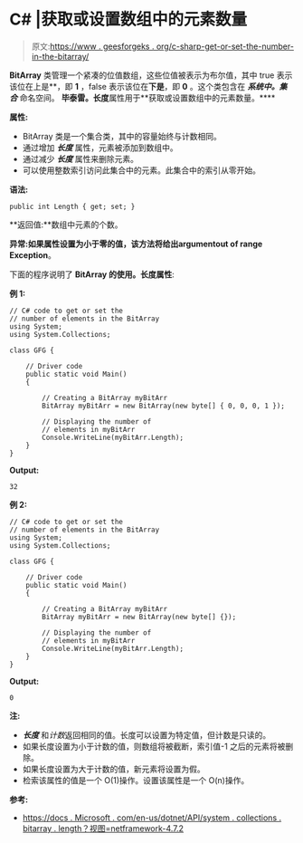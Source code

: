 # C# |获取或设置数组中的元素数量

> 原文:[https://www . geesforgeks . org/c-sharp-get-or-set-the-number-in-the-bitarray/](https://www.geeksforgeeks.org/c-sharp-get-or-set-the-number-of-elements-in-the-bitarray/)

**BitArray** 类管理一个紧凑的位值数组，这些位值被表示为布尔值，其中 true 表示该位在上是**，即 **1** ，false 表示该位在**下是**，即 **0** 。这个类包含在 ***系统中。集合*** 命名空间。
**毕泰雷。长度**属性用于**获取或设置数组中的元素数量。****

**属性:**

*   BitArray 类是一个集合类，其中的容量始终与计数相同。
*   通过增加 ***长度*** 属性，元素被添加到数组中。
*   通过减少 ***长度*** 属性来删除元素。
*   可以使用整数索引访问此集合中的元素。此集合中的索引从零开始。

**语法:**

```
public int Length { get; set; }

```

**返回值:**数组中元素的个数。

**异常:**如果属性设置为小于零的值，该方法将给出**argumentout of range Exception**。

下面的程序说明了 **BitArray 的使用。长度属性**:

**例 1:**

```
// C# code to get or set the
// number of elements in the BitArray
using System;
using System.Collections;

class GFG {

    // Driver code
    public static void Main()
    {

        // Creating a BitArray myBitArr
        BitArray myBitArr = new BitArray(new byte[] { 0, 0, 0, 1 });

        // Displaying the number of
        // elements in myBitArr
        Console.WriteLine(myBitArr.Length);
    }
}
```

**Output:**

```
32

```

**例 2:**

```
// C# code to get or set the
// number of elements in the BitArray
using System;
using System.Collections;

class GFG {

    // Driver code
    public static void Main()
    {

        // Creating a BitArray myBitArr
        BitArray myBitArr = new BitArray(new byte[] {});

        // Displaying the number of
        // elements in myBitArr
        Console.WriteLine(myBitArr.Length);
    }
}
```

**Output:**

```
0

```

**注:**

*   ***长度*** 和*计数*返回相同的值。长度可以设置为特定值，但计数是只读的。
*   如果长度设置为小于计数的值，则数组将被截断，索引值-1 之后的元素将被删除。
*   如果长度设置为大于计数的值，新元素将设置为假。
*   检索该属性的值是一个 O(1)操作。设置该属性是一个 O(n)操作。

**参考:**

*   [https://docs . Microsoft . com/en-us/dotnet/API/system . collections . bitarray . length？视图=netframework-4.7.2](https://docs.microsoft.com/en-us/dotnet/api/system.collections.bitarray.length?view=netframework-4.7.2)
